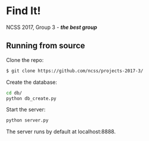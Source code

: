 # Find It!
NCSS 2017, Group 3 - _**the best group**_
## Running from source
Clone the repo:
```bash
$ git clone https://github.com/ncss/projects-2017-3/
```
Create the database:
```bash
cd db/
python db_create.py
```
Start the server:
```bash
python server.py
```
The server runs by default at localhost:8888.
